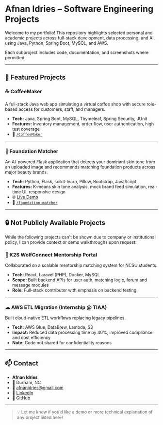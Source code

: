 # Afnan Idries – Software Engineering Projects

Welcome to my portfolio! This repository highlights selected personal and academic projects across full-stack development, data processing, and AI, using Java, Python, Spring Boot, MySQL, and AWS.

Each subproject includes code, documentation, and screenshots where permitted.

---

## 📂 Featured Projects

### ☕ CoffeeMaker  
A full-stack Java web app simulating a virtual coffee shop with secure role-based access for customers, staff, and managers.

- **Tech:** Java, Spring Boot, MySQL, Thymeleaf, Spring Security, JUnit  
- **Features:** Inventory management, order flow, user authentication, high test coverage  
- 📁 [`/CoffeeMaker`](./CoffeeMaker)

---

### 🎨 Foundation Matcher  
An AI-powered Flask application that detects your dominant skin tone from an uploaded image and recommends matching foundation products across major beauty brands.

- **Tech:** Python, Flask, scikit-learn, Pillow, Bootstrap, JavaScript  
- **Features:** K-means skin tone analysis, mock brand feed simulation, real-time UI, responsive design  
- 🌐 [Live Demo](https://foundation-matcher.onrender.com/)  
- 📁 [`/foundation-matcher`](./foundation-matcher)

---

## 🔒 Not Publicly Available Projects

While the following projects can't be shown due to company or institutional policy, I can provide context or demo walkthroughs upon request:

### 🐺 K2S WolfConnect Mentorship Portal  
Collaborated on a scalable mentorship matching system for NCSU students.

- **Tech:** React, Laravel (PHP), Docker, MySQL  
- **Scope:** Built backend APIs for user auth, matching logic, forum and message modules  
- **Role:** Full-stack contributor with emphasis on backend testing

---

### ☁ AWS ETL Migration (Internship @ TIAA)  
Built cloud-native ETL workflows replacing legacy pipelines.

- **Tech:** AWS Glue, DataBrew, Lambda, S3  
- **Impact:** Reduced data processing time by 40%, improved compliance and cost efficiency  
- **Note:** Code not shared for confidentiality reasons

---

## 📫 Contact

- **Afnan Idries**
- 📍 Durham, NC  
- 📧 afnanidries@gmail.com  
- 🔗 [LinkedIn](https://linkedin.com/in/afnanidries)  
- 🔗 [GitHub](https://github.com/afnanidries)

---

> 💡 Let me know if you’d like a demo or more technical explanation of any project listed here!
